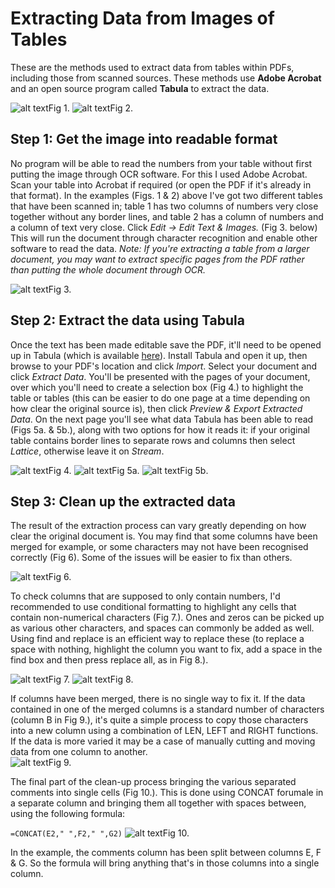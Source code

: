 # Extracting Data from Images of Tables

These are the methods used to extract data from tables within PDFs, including those from scanned sources. These methods use **Adobe Acrobat** and an open source program called **Tabula** to extract the data.

![alt text](https://github.com/jayfenney/imagedataextraction/blob/master/images/fig1.png?raw=true "Dummy Table 1")Fig 1.
![alt text](https://github.com/jayfenney/imagedataextraction/blob/master/images/fig2.png?raw=true "Dummy Table 2")Fig 2.

## Step 1: Get the image into readable format
No program will be able to read the numbers from your table without first putting the image through OCR software. For this I used Adobe Acrobat. Scan your table into Acrobat if required (or open the PDF if it's already in that format). In the examples (Figs. 1 & 2) above I've got two different tables that have been scanned in; table 1 has two columns of numbers very close together without any border lines, and table 2 has a column of numbers and a column of text very close. Click *Edit -> Edit Text & Images.* (Fig 3. below) This will run the document through character recognition and enable other software to read the data. *Note: If you're extracting a table from a larger document, you may want to extract specific pages from the PDF rather than putting the whole document through OCR.*

![alt text](https://github.com/jayfenney/imagedataextraction/blob/master/images/fig3.png?raw=true "Edit Text & Images menu option")Fig 3.

## Step 2: Extract the data using Tabula
Once the text has been made editable save the PDF, it'll need to be opened up in Tabula (which is available [here](https://tabula.technology)). Install Tabula and open it up, then browse to your PDF's location and click *Import*. Select your document and click *Extract Data*. You'll be presented with the pages of your document, over which you'll need to create a selection box (Fig 4.) to highlight the table or tables (this can be easier to do one page at a time depending on how clear the original source is), then click *Preview & Export Extracted Data*. On the next page you'll see what data Tabula has been able to read (Figs 5a. & 5b.), along with two options for how it reads it: if your original table contains border lines to separate rows and columns then select *Lattice*, otherwise leave it on *Stream*.

![alt text](https://github.com/jayfenney/imagedataextraction/blob/master/images/fig4.png?raw=true "Table opened in Tabula")Fig 4.
![alt text](https://github.com/jayfenney/imagedataextraction/blob/master/images/fig5a.png?raw=true "Example of how data may be read by Tabula")Fig 5a.
![alt text](https://github.com/jayfenney/imagedataextraction/blob/master/images/fig5b.png?raw=true "Example of how data may be read by Tabula")Fig 5b.

## Step 3: Clean up the extracted data
The result of the extraction process can vary greatly depending on how clear the original document is. You may find that some columns have been merged for example, or some characters may not have been recognised correctly (Fig 6). Some of the issues will be easier to fix than others.

![alt text](https://github.com/jayfenney/imagedataextraction/blob/master/images/fig6.png?raw=true "Example of how data may be read by Tabula")Fig 6.

To check columns that are supposed to only contain numbers, I'd recommended to use conditional formatting to highlight any cells that contain non-numerical characters (Fig 7.). Ones and zeros can be picked up as various other characters, and spaces can commonly be added as well. Using find and replace is an efficient way to replace these (to replace a space with nothing, highlight the column you want to fix, add a space in the find box and then press replace all, as in Fig 8.).

![alt text](https://github.com/jayfenney/imagedataextraction/blob/master/images/fig7.png?raw=true "Conditional formatting used to highlight numerical cells that contain non-numerical characters")Fig 7.
![alt text](https://github.com/jayfenney/imagedataextraction/blob/master/images/fig8.png?raw=true "Finding and replacing spaces")Fig 8.

If columns have been merged, there is no single way to fix it. If the data contained in one of the merged columns is a standard number of characters (column B in Fig 9.), it's quite a simple process to copy those characters into a new column using a combination of LEN, LEFT and RIGHT functions. If the data is more varied it may be a case of manually cutting and moving data from one column to another.  
![alt text](https://github.com/jayfenney/imagedataextraction/blob/master/images/fig9.png?raw=true "Finding and replacing spaces")Fig 9.

The final part of the clean-up process bringing the various separated comments into single cells (Fig 10.). This is done using CONCAT forumale in a separate column and bringing them all together with spaces between, using the following formula:

```=CONCAT(E2," ",F2," ",G2)```
![alt text](https://github.com/jayfenney/imagedataextraction/blob/master/images/fig10.png?raw=true "Using CONCAT to combine cell contents")Fig 10.

In the example, the comments column has been split between columns E, F & G. So the formula will bring anything that's in those columns into a single column.
